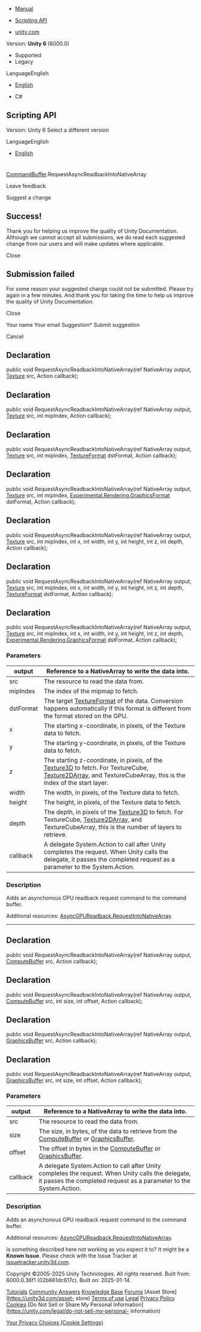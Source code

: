 [ ]()

  * [Manual](../Manual/index.html)
  * [Scripting API](../ScriptReference/index.html)

  * [unity.com](https://unity.com/)

Version: **Unity 6** (6000.0)

  * Supported
  * Legacy

LanguageEnglish

  * [English]()

  * C#

[ ](https://docs.unity3d.com)

## Scripting API

Version: Unity 6 Select a different version

LanguageEnglish

  * [English]()

#
[CommandBuffer](Rendering.CommandBuffer.html).RequestAsyncReadbackIntoNativeArray

Leave feedback

Suggest a change

## Success!

Thank you for helping us improve the quality of Unity Documentation. Although
we cannot accept all submissions, we do read each suggested change from our
users and will make updates where applicable.

Close

## Submission failed

For some reason your suggested change could not be submitted. Please <a>try
again</a> in a few minutes. And thank you for taking the time to help us
improve the quality of Unity Documentation.

Close

Your name Your email Suggestion* Submit suggestion

Cancel

[ ]()

## Declaration

public void RequestAsyncReadbackIntoNativeArray(ref NativeArray<T> output,
[Texture](Texture.html) src, Action<AsyncGPUReadbackRequest> callback);

## Declaration

public void RequestAsyncReadbackIntoNativeArray(ref NativeArray<T> output,
[Texture](Texture.html) src, int mipIndex, Action<AsyncGPUReadbackRequest>
callback);

## Declaration

public void RequestAsyncReadbackIntoNativeArray(ref NativeArray<T> output,
[Texture](Texture.html) src, int mipIndex, [TextureFormat](TextureFormat.html)
dstFormat, Action<AsyncGPUReadbackRequest> callback);

## Declaration

public void RequestAsyncReadbackIntoNativeArray(ref NativeArray<T> output,
[Texture](Texture.html) src, int mipIndex,
[Experimental.Rendering.GraphicsFormat](Experimental.Rendering.GraphicsFormat.html)
dstFormat, Action<AsyncGPUReadbackRequest> callback);

## Declaration

public void RequestAsyncReadbackIntoNativeArray(ref NativeArray<T> output,
[Texture](Texture.html) src, int mipIndex, int x, int width, int y, int
height, int z, int depth, Action<AsyncGPUReadbackRequest> callback);

## Declaration

public void RequestAsyncReadbackIntoNativeArray(ref NativeArray<T> output,
[Texture](Texture.html) src, int mipIndex, int x, int width, int y, int
height, int z, int depth, [TextureFormat](TextureFormat.html) dstFormat,
Action<AsyncGPUReadbackRequest> callback);

## Declaration

public void RequestAsyncReadbackIntoNativeArray(ref NativeArray<T> output,
[Texture](Texture.html) src, int mipIndex, int x, int width, int y, int
height, int z, int depth,
[Experimental.Rendering.GraphicsFormat](Experimental.Rendering.GraphicsFormat.html)
dstFormat, Action<AsyncGPUReadbackRequest> callback);

### Parameters

output | Reference to a NativeArray to write the data into.  
---|---  
src | The resource to read the data from.  
mipIndex | The index of the mipmap to fetch.  
dstFormat | The target [TextureFormat](TextureFormat.html) of the data. Conversion happens automatically if this format is different from the format stored on the GPU.  
x | The starting x-coordinate, in pixels, of the Texture data to fetch.  
y | The starting y-coordinate, in pixels, of the Texture data to fetch.  
z | The starting z-coordinate, in pixels, of the [Texture3D](Texture3D.html) to fetch. For TextureCube, [Texture2DArray](Texture2DArray.html), and TextureCubeArray, this is the index of the start layer.  
width | The width, in pixels, of the Texture data to fetch.  
height | The height, in pixels, of the Texture data to fetch.  
depth | The depth, in pixels of the [Texture3D](Texture3D.html) to fetch. For TextureCube, [Texture2DArray](Texture2DArray.html), and TextureCubeArray, this is the number of layers to retrieve.  
callback | A delegate System.Action to call after Unity completes the request. When Unity calls the delegate, it passes the completed request as a parameter to the System.Action.  
  
### Description

Adds an asynchonous GPU readback request command to the command buffer.

Additional resources:
[AsyncGPUReadback.RequestIntoNativeArray](Rendering.AsyncGPUReadback.RequestIntoNativeArray.html).

* * *

## Declaration

public void RequestAsyncReadbackIntoNativeArray(ref NativeArray<T> output,
[ComputeBuffer](ComputeBuffer.html) src, Action<AsyncGPUReadbackRequest>
callback);

## Declaration

public void RequestAsyncReadbackIntoNativeArray(ref NativeArray<T> output,
[ComputeBuffer](ComputeBuffer.html) src, int size, int offset,
Action<AsyncGPUReadbackRequest> callback);

## Declaration

public void RequestAsyncReadbackIntoNativeArray(ref NativeArray<T> output,
[GraphicsBuffer](GraphicsBuffer.html) src, Action<AsyncGPUReadbackRequest>
callback);

## Declaration

public void RequestAsyncReadbackIntoNativeArray(ref NativeArray<T> output,
[GraphicsBuffer](GraphicsBuffer.html) src, int size, int offset,
Action<AsyncGPUReadbackRequest> callback);

### Parameters

output | Reference to a NativeArray to write the data into.  
---|---  
src | The resource to read the data from.  
size | The size, in bytes, of the data to retrieve from the [ComputeBuffer](ComputeBuffer.html) or [GraphicsBuffer](GraphicsBuffer.html).  
offset | The offset in bytes in the [ComputeBuffer](ComputeBuffer.html) or [GraphicsBuffer](GraphicsBuffer.html).  
callback | A delegate System.Action to call after Unity completes the request. When Unity calls the delegate, it passes the completed request as a parameter to the System.Action.  
  
### Description

Adds an asynchonous GPU readback request command to the command buffer.

Additional resources:
[AsyncGPUReadback.RequestIntoNativeArray](Rendering.AsyncGPUReadback.RequestIntoNativeArray.html).

Is something described here not working as you expect it to? It might be a
**Known Issue**. Please check with the Issue Tracker at
[issuetracker.unity3d.com](https://issuetracker.unity3d.com).

Copyright ©2005-2025 Unity Technologies. All rights reserved. Built from:
6000.0.36f1 (02b661dc617c). Built on: 2025-01-14.

[Tutorials](https://unity3d.com/learn) [Community
Answers](https://answers.unity3d.com) [Knowledge
Base](https://support.unity3d.com/hc/en-us)
[Forums](https://forum.unity3d.com) [Asset Store](https://unity3d.com/asset-
store) [Terms of use](https://docs.unity3d.com/Manual/TermsOfUse.html)
[Legal](https://unity.com/legal) [Privacy
Policy](https://unity.com/legal/privacy-policy)
[Cookies](https://unity.com/legal/cookie-policy) [Do Not Sell or Share My
Personal Information](https://unity.com/legal/do-not-sell-my-personal-
information)

[Your Privacy Choices (Cookie Settings)](javascript:void\(0\);)

